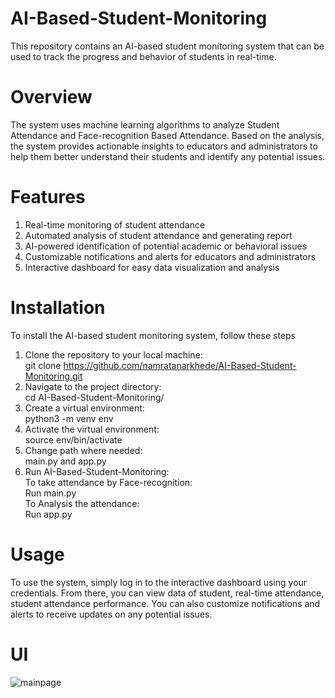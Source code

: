 # AI-Based-Student-Monitoring
This repository contains an AI-based student monitoring system that can be used to track the progress and behavior of students in real-time.

# Overview
The system uses machine learning algorithms to analyze Student Attendance and Face-recognition Based Attendance. Based on the analysis, the system provides actionable insights to educators and administrators to help them better understand their students and identify any potential issues.

# Features
1. Real-time monitoring of student attendance
2. Automated analysis of student attendance and generating report
3. AI-powered identification of potential academic or behavioral issues
4. Customizable notifications and alerts for educators and administrators
5. Interactive dashboard for easy data visualization and analysis

# Installation
To install the AI-based student monitoring system, follow these steps
1. Clone the repository to your local machine:<br>
git clone https://github.com/namratanarkhede/AI-Based-Student-Monitoring.git
2. Navigate to the project directory:<br>
cd AI-Based-Student-Monitoring/
3. Create a virtual environment:<br>
python3 -m venv env
4. Activate the virtual environment:<br>
source env/bin/activate
5. Change path where needed:<br>
main.py and app.py
6. Run AI-Based-Student-Monitoring:<br>
  To take attendance by Face-recognition: <br> Run main.py<br>
  To Analysis the attendance:<br> Run app.py

# Usage
To use the system, simply log in to the interactive dashboard using your credentials. From there, you can view data of student, real-time attendance, student attendance performance. You can also customize notifications and alerts to receive updates on any potential issues.

# UI

![mainpage](https://user-images.githubusercontent.com/78205518/229305875-0f7e5e12-ff0d-400a-9994-7c6501d0e6de.png)
